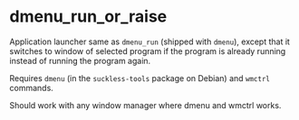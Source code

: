 dmenu_run_or_raise
==================

Application launcher same as `dmenu_run` (shipped with `dmenu`), except that it switches to window
of selected program if the program is already running instead of running the program again.

Requires `dmenu` (in the `suckless-tools` package on Debian) and `wmctrl` commands.

Should work with any window manager where dmenu and wmctrl works.
